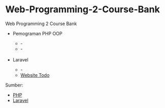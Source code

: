 # Web-Programming-2-Course-Bank
Web Programming 2 Course Bank

<ul>
  <li>Pemograman PHP OOP</li>
  <ul>
    <li>-</li>
    <li>-</li>
  </ul>
  <br>
  <li>Laravel</li>
  <ul>
    <li>-</li>
    <li><a href="https://github.com/Muhammad-Ikhwan-Fathulloh/Teach-Website-Todo-UTB">Website Todo</a></li>
  </ul>
</ul>

<p>Sumber:</p>
<ul>
  <li><a href="https://php.net/">PHP</a></li>
  <li><a href="https://laravel.com/">Laravel</a></li>
</ul>
